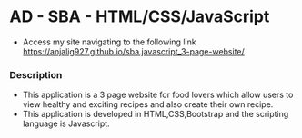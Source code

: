 # AD - SBA - HTML/CSS/JavaScript

* Access my site navigating to the following link https://anjalig927.github.io/sba.javascript_3-page-website/

### Description
* This application is a 3 page website for food lovers which allow users to view healthy and exciting recipes and also create their own recipe.
* This application is developed in HTML,CSS,Bootstrap and the scripting language is Javascript.


